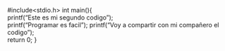 #include<stdio.h> 
int main(){  	
printf(“Este es mi segundo codigo”);  	
printf(“Programar es facil”); 
printf(“Voy a compartir con mi compañero el codigo”);  	
return 0; 
} 
